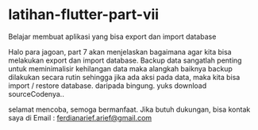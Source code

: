 # latihan-flutter-part-vii

Belajar membuat aplikasi yang bisa export dan import database

Halo para jagoan, part 7 akan menjelaskan bagaimana agar kita bisa melakukan export dan import database. Backup data sangatlah penting untuk meminimalisir kehilangan data maka alangkah baiknya backup dilakukan secara rutin sehingga jika ada aksi pada data, maka kita bisa import / restore database. daripada bingung. yuks download sourceCodenya..

selamat mencoba, semoga bermanfaat. Jika butuh dukungan, bisa kontak saya di Email : ferdianarief.arief@gmail.com

